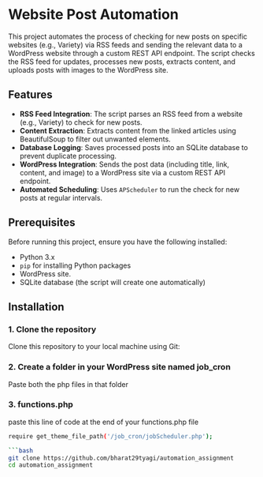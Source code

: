 # Website Post Automation

This project automates the process of checking for new posts on specific websites (e.g., Variety) via RSS feeds and sending the relevant data to a WordPress website through a custom REST API endpoint. The script checks the RSS feed for updates, processes new posts, extracts content, and uploads posts with images to the WordPress site.

## Features
- **RSS Feed Integration**: The script parses an RSS feed from a website (e.g., Variety) to check for new posts.
- **Content Extraction**: Extracts content from the linked articles using BeautifulSoup to filter out unwanted elements.
- **Database Logging**: Saves processed posts into an SQLite database to prevent duplicate processing.
- **WordPress Integration**: Sends the post data (including title, link, content, and image) to a WordPress site via a custom REST API endpoint.
- **Automated Scheduling**: Uses `APScheduler` to run the check for new posts at regular intervals.

## Prerequisites
Before running this project, ensure you have the following installed:
- Python 3.x
- `pip` for installing Python packages
- WordPress site. 
- SQLite database (the script will create one automatically)

## Installation

### 1. Clone the repository
Clone this repository to your local machine using Git:

### 2. Create a folder in your WordPress site named job_cron
Paste both the php files in that folder

### 3. functions.php
paste this line of code at the end of your functions.php file
```bash
require get_theme_file_path('/job_cron/jobScheduler.php');

```bash
git clone https://github.com/bharat29tyagi/automation_assignment
cd automation_assignment
